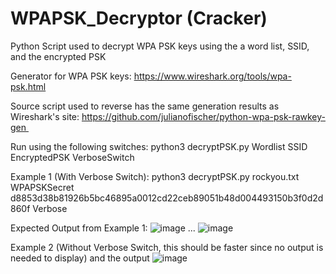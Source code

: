# WPAPSK_Decryptor (Cracker)
Python Script used to decrypt WPA PSK keys using the a word list, SSID, and the encrypted PSK

Generator for WPA PSK keys: https://www.wireshark.org/tools/wpa-psk.html

Source script used to reverse has the same generation results as Wireshark's site: https://github.com/julianofischer/python-wpa-psk-rawkey-gen 

Run using the following switches:
python3 decryptPSK.py Wordlist SSID EncryptedPSK VerboseSwitch

Example 1 (With Verbose Switch):
python3 decryptPSK.py rockyou.txt WPAPSKSecret d8853d38b81926b5bc46895a0012cd22ceb89051b48d004493150b3f0d2d860f Verbose

Expected Output from Example 1:
![image](https://user-images.githubusercontent.com/46076535/205490456-0b56db35-84c5-4969-8de9-092020faf714.png)
...
![image](https://user-images.githubusercontent.com/46076535/205490498-4e579de9-8800-4dd2-b5c2-8aee3a9898f3.png)

Example 2 (Without Verbose Switch, this should be faster since no output is needed to display) and the output
![image](https://user-images.githubusercontent.com/46076535/205490545-3a07bd9b-e285-4d39-838f-9ae5dbf2ccb1.png)



